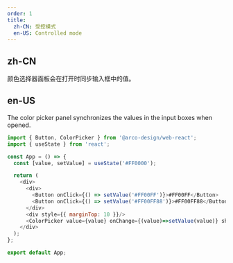 ```yaml
---
order: 1
title:
  zh-CN: 受控模式
  en-US: Controlled mode
---
```


## zh-CN

颜色选择器面板会在打开时同步输入框中的值。

## en-US

The color picker panel synchronizes the values in the input boxes when opened.

```js
import { Button, ColorPicker } from '@arco-design/web-react';
import { useState } from 'react';

const App = () => {
  const [value, setValue] = useState('#FF0000');

  return (
    <div>
      <div>
        <Button onClick={() => setValue('#FF00FF')}>#FF00FF</Button>
        <Button onClick={() => setValue('#FF00FF88')}>#FF00FF88</Button>
      </div>
      <div style={{ marginTop: 10 }}/>
      <ColorPicker value={value} onChange={(value)=>setValue(value)} showText />
    </div>
  );
};

export default App;
```
